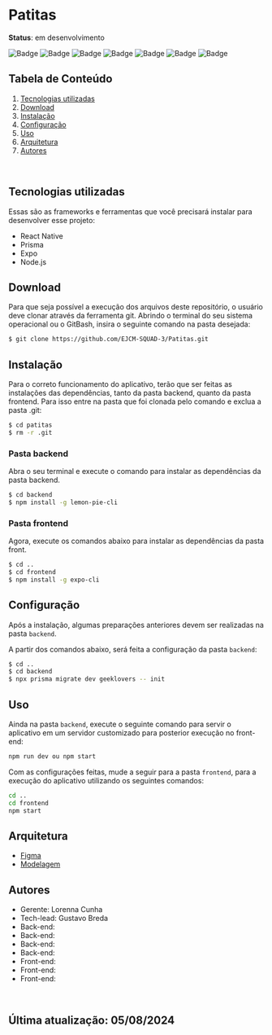 # Patitas

**Status**: em desenvolvimento 

![Badge](https://img.shields.io/badge/React%20Native-20232A?style=for-the-badge&logo=react&logoColor=white)
![Badge](https://img.shields.io/badge/Prisma-3982CE?style=for-the-badge&logo=Prisma&logoColor=white)
![Badge](https://img.shields.io/badge/TypeScript-007ACC?style=for-the-badge&logo=typescript&logoColor=white)
![Badge](https://img.shields.io/badge/JavaScript-F7DF1E?style=for-the-badge&logo=javascript&logoColor=black)
![Badge](https://img.shields.io/badge/GIT-E44C30?style=for-the-badge&logo=git&logoColor=white)
![Badge](https://img.shields.io/badge/Expo-FFFFFF?style=for-the-badge&logo=expo&logoColor=000020)
![Badge](https://img.shields.io/badge/Node.js-43853D?style=for-the-badge&logo=node.js&logoColor=white)
 
## Tabela de Conteúdo

 1. [Tecnologias utilizadas](#tecnologias-utilizadas)
 2. [Download](#download)
 3. [Instalação](#instalação)
 4. [Configuração](#configuração)
 5. [Uso](#uso)
 6. [Arquitetura](#arquitetura)
 7. [Autores](#autores)

<br>

## Tecnologias utilizadas

Essas são as frameworks e ferramentas que você precisará instalar para desenvolver esse projeto:

 - React Native
 - Prisma
 - Expo
 - Node.js


## Download 

Para que seja possível a execução dos arquivos deste repositório, o usuário deve clonar através da ferramenta git. Abrindo o terminal do seu sistema operacional ou o GitBash, insira o seguinte comando na pasta desejada:

``` bash
$ git clone https://github.com/EJCM-SQUAD-3/Patitas.git
```


## Instalação 
Para o correto funcionamento do aplicativo, terão que ser feitas as instalações das dependências, tanto da pasta backend, quanto da pasta frontend. Para isso entre na pasta que foi clonada pelo comando e exclua a pasta .git:

``` bash
$ cd patitas
$ rm -r .git
```

### Pasta backend
Abra o seu terminal e execute o comando para instalar as dependências da pasta backend.

``` bash
$ cd backend
$ npm install -g lemon-pie-cli
```

### Pasta frontend
Agora, execute os comandos abaixo para instalar as dependências da pasta front.

``` bash
$ cd ..
$ cd frontend
$ npm install -g expo-cli
```


## Configuração
Após a instalação, algumas preparações anteriores devem ser realizadas na pasta `backend`.

A partir dos comandos abaixo, será feita a configuração da pasta `backend`:

``` bash
$ cd ..
$ cd backend
$ npx prisma migrate dev geeklovers -- init
```


## Uso
Ainda na pasta `backend`, execute o seguinte comando para servir o aplicativo em um servidor customizado para posterior execução no front-end:

``` bash
npm run dev ou npm start
```

Com as configurações feitas, mude a seguir para a pasta `frontend`, para a execução do aplicativo utilizando os seguintes comandos:

``` bash
cd ..
cd frontend
npm start
```

## Arquitetura
- [Figma](https://www.figma.com/file/ZcTZ8xxIaAIXoSOWLFWezj/Untitled?type=design&node-id=0%3A1&mode=design&t=s3NL2JVMslC05Yya-1)
- [Modelagem]()

## Autores
* Gerente: Lorenna Cunha
* Tech-lead: Gustavo Breda
* Back-end:
* Back-end:
* Back-end:
* Back-end:
* Front-end:
* Front-end:
* Front-end:

<br>

## Última atualização: 05/08/2024
